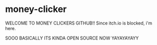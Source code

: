 # money-clicker
WELCOME TO MONEY CLICKERS GITHUB!!
Since itch.io is blocked, i'm here.







SOOO BASICALLY ITS KINDA OPEN SOURCE NOW YAYAYAYAYY

